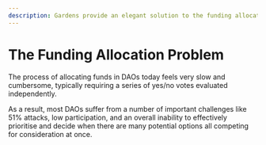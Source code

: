```yaml
---
description: Gardens provide an elegant solution to the funding allocation problem
---
```


# The Funding Allocation Problem

The process of allocating funds in DAOs today feels very slow and cumbersome, typically requiring a series of yes/no votes evaluated independently.

As a result, most DAOs suffer from a number of important challenges like 51% attacks, low participation, and an overall inability to effectively prioritise and decide when there are many potential options all competing for consideration at once.

